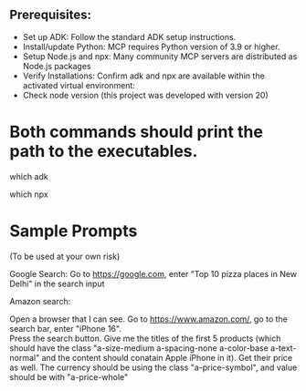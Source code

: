 ## Prerequisites:

- Set up ADK: Follow the standard ADK setup instructions.
- Install/update Python: MCP requires Python version of 3.9 or higher.
- Setup Node.js and npx: Many community MCP servers are distributed as Node.js packages
- Verify Installations: Confirm adk and npx are available within the activated virtual environment:
- Check node version (this project was developed with version 20)

# Both commands should print the path to the executables.
which adk

which npx

# Sample Prompts

(To be used at your own risk)

Google Search:
 Go to https://google.com, enter "Top 10 pizza places in New Delhi" in the search input

Amazon search:

 Open a browser that I can see.
 Go to https://www.amazon.com/, go to the search bar, enter "iPhone 16".  
 Press the search button.
 Give me the titles of the first 5 products (which should have the class "a-size-medium a-spacing-none a-color-base a-text-normal" and the content should conatain Apple iPhone in it). 
 Get their price as well. The currency should be using the class "a-price-symbol", and value should be with "a-price-whole" 
